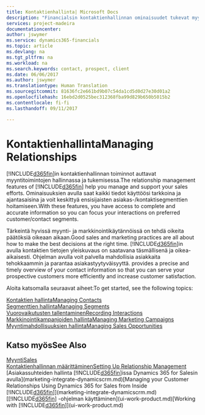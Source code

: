 ```yaml
---
title: Kontaktienhallinta| Microsoft Docs
description: "Financialsin kontaktienhallinnan ominaisuudet tukevat myyntitoimintoja. Voit myös käyttää kontakteja ja prospekteja koskevia tietoja, mikä parantaa asiakaspalvelua."
services: project-madeira
documentationcenter: 
author: jswymer
ms.service: dynamics365-financials
ms.topic: article
ms.devlang: na
ms.tgt_pltfrm: na
ms.workload: na
ms.search.keywords: contact, prospect, client
ms.date: 06/06/2017
ms.author: jswymer
ms.translationtype: Human Translation
ms.sourcegitcommit: 81636fc2e661bd9b07c54da1cd5d0d27e30d01a2
ms.openlocfilehash: 16ebd2d0525bec312368fba99d829b650b5015b2
ms.contentlocale: fi-fi
ms.lasthandoff: 09/11/2017

---
```

# <a name="managing-relationships"></a><span data-ttu-id="cef00-103">Kontaktienhallinta</span><span class="sxs-lookup"><span data-stu-id="cef00-103">Managing Relationships</span></span>
<span data-ttu-id="cef00-104">[!INCLUDE[d365fin](includes/d365fin_md.md)]in kontaktienhallinnan toiminnot auttavat myyntitoimintojen hallinnassa ja tukemisessa.</span><span class="sxs-lookup"><span data-stu-id="cef00-104">The relationship management features of [!INCLUDE[d365fin](includes/d365fin_md.md)] help you manage and support your sales efforts.</span></span> <span data-ttu-id="cef00-105">Ominaisuuksien avulla saat kaikki tiedot käyttöösi tarkkoina ja ajantasaisina ja voit keskittyä ensisijaisten asiakas-/kontaktisegmenttien hoitamiseen.</span><span class="sxs-lookup"><span data-stu-id="cef00-105">With these features, you have access to complete and accurate information so you can focus your interactions on preferred customer/contact segments.</span></span>

<span data-ttu-id="cef00-106">Tärkeintä hyvissä myynti- ja markkinointikäytännöissä on tehdä oikeita päätöksiä oikeaan aikaan.</span><span class="sxs-lookup"><span data-stu-id="cef00-106">Good sales and marketing practices are all about how to make the best decisions at the right time.</span></span> [!INCLUDE[d365fin](includes/d365fin_md.md)]<span data-ttu-id="cef00-107">in avulla kontaktien tietojen yleiskuvaus on saatavana täsmällisenä ja oikea-aikaisesti. Ohjelman avulla voit palvella mahdollisia asiakkaita tehokkaammin ja parantaa asiakastyytyväisyyttä.</span><span class="sxs-lookup"><span data-stu-id="cef00-107"> provides a precise and timely overview of your contact information so that you can serve your prospective customers more efficiently and increase customer satisfaction.</span></span>

<span data-ttu-id="cef00-108">Aloita katsomalla seuraavat aiheet:</span><span class="sxs-lookup"><span data-stu-id="cef00-108">To get started, see the following topics:</span></span>

[<span data-ttu-id="cef00-109">Kontaktien hallinta</span><span class="sxs-lookup"><span data-stu-id="cef00-109">Managing Contacts</span></span>](marketing-contacts.md)  
[<span data-ttu-id="cef00-110">Segmenttien hallinta</span><span class="sxs-lookup"><span data-stu-id="cef00-110">Managing Segments</span></span>](marketing-segments.md)  
[<span data-ttu-id="cef00-111">Vuorovaikutusten tallentaminen</span><span class="sxs-lookup"><span data-stu-id="cef00-111">Recording Interactions</span></span>](marketing-interactions.md)  
[<span data-ttu-id="cef00-112">Markkinointikampanjoiden hallinta</span><span class="sxs-lookup"><span data-stu-id="cef00-112">Managing Marketing Campaigns</span></span>](marketing-campaigns.md)  
[<span data-ttu-id="cef00-113">Myyntimahdollisuuksien hallinta</span><span class="sxs-lookup"><span data-stu-id="cef00-113">Managing Sales Opportunities</span></span>](marketing-manage-sales-opportunities.md)

## <a name="see-also"></a><span data-ttu-id="cef00-114">Katso myös</span><span class="sxs-lookup"><span data-stu-id="cef00-114">See Also</span></span>
[<span data-ttu-id="cef00-115">Myynti</span><span class="sxs-lookup"><span data-stu-id="cef00-115">Sales</span></span>](sales-manage-sales.md)  
[<span data-ttu-id="cef00-116">Kontaktienhallinnan määrittäminen</span><span class="sxs-lookup"><span data-stu-id="cef00-116">Setting Up Relationship Management</span></span>](marketing-setup-marketing.md)  
<span data-ttu-id="cef00-117">[Asiakassuhteiden hallinta [!INCLUDE[d365fin](includes/d365fin_md.md)]issa Dynamics 365 for Salesin avulla](marketing-integrate-dynamicscrm.md)</span><span class="sxs-lookup"><span data-stu-id="cef00-117">[Managing your Customer Relationships Using Dynamics 365 for Sales from Inside [!INCLUDE[d365fin](includes/d365fin_md.md)]](marketing-integrate-dynamicscrm.md)</span></span>  
<span data-ttu-id="cef00-118">[[!INCLUDE[d365fin](includes/d365fin_md.md)] -ohjelman käyttäminen](ui-work-product.md)</span><span class="sxs-lookup"><span data-stu-id="cef00-118">[Working with [!INCLUDE[d365fin](includes/d365fin_md.md)]](ui-work-product.md)</span></span>  

